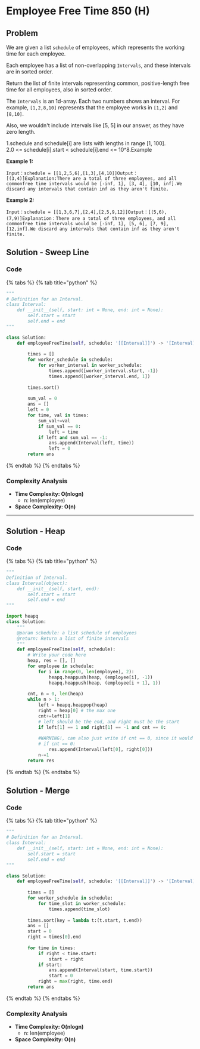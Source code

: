 # Employee Free Time 850 (H)

## Problem

We are given a list `schedule` of employees, which represents the working time for each employee.

Each employee has a list of non-overlapping `Intervals`, and these intervals are in sorted order.

Return the list of finite intervals representing common, positive-length free time for all employees, also in sorted order.

The `Intervals` is an 1d-array. Each two numbers shows an interval. For example, `[1,2,8,10]` represents that the employee works in `[1,2]` and `[8,10]`.

Also, we wouldn't include intervals like \[5, 5] in our answer, as they have zero length.

1.schedule and schedule\[i] are lists with lengths in range \[1, 100].\
2.0 <= schedule\[i].start < schedule\[i].end <= 10^8.Example

**Example 1:**

```
Input：schedule = [[1,2,5,6],[1,3],[4,10]]Output：[(3,4)]Explanation:There are a total of three employees, and all commonfree time intervals would be [-inf, 1], [3, 4], [10, inf].We discard any intervals that contain inf as they aren't finite.
```

**Example 2:**

```
Input：schedule = [[1,3,6,7],[2,4],[2,5,9,12]]Output：[(5,6),(7,9)]Explanation：There are a total of three employees, and all commonfree time intervals would be [-inf, 1], [5, 6], [7, 9],[12,inf].We discard any intervals that contain inf as they aren't finite.
```

##

## Solution - Sweep Line

### Code

{% tabs %}
{% tab title="python" %}
```python
"""
# Definition for an Interval.
class Interval:
    def __init__(self, start: int = None, end: int = None):
        self.start = start
        self.end = end
"""

class Solution:
    def employeeFreeTime(self, schedule: '[[Interval]]') -> '[Interval]':
        
        times = []
        for worker_schedule in schedule:
            for worker_interval in worker_schedule:
                times.append([worker_interval.start, -1])
                times.append([worker_interval.end, 1])
        
        times.sort()
 
        sum_val = 0
        ans = []
        left = 0
        for time, val in times:
            sum_val+=val
            if sum_val == 0:
                left = time
            if left and sum_val == -1:
                ans.append(Interval(left, time))
                left = 0
        return ans
```
{% endtab %}
{% endtabs %}

### Complexity Analysis

* **Time Complexity: O(nlogn)**
  * n: len(employee)
* **Space Complexity: O(n)**

****

## Solution - Heap

### Code

{% tabs %}
{% tab title="python" %}
```python
"""
Definition of Interval.
class Interval(object):
    def __init__(self, start, end):
        self.start = start
        self.end = end
"""

import heapq
class Solution:
    """
    @param schedule: a list schedule of employees
    @return: Return a list of finite intervals 
    """
    def employeeFreeTime(self, schedule):
        # Write your code here
        heap, res = [], []
        for employee in schedule:
            for i in range(0, len(employee), 2):
                heapq.heappush(heap, (employee[i], -1))
                heapq.heappush(heap, (employee[i + 1], 1))
        
        cnt, n = 0, len(heap)
        while n > 1:
            left = heapq.heappop(heap)
            right = heap[0] # the max one
            cnt+=left[1]
            # left should be the end, and right must be the start
            if left[1] == 1 and right[1] == -1 and cnt == 0:
            
            #WARNING!, can also just write if cnt == 0, since it would automatically cover the above condition
            # if cnt == 0: 
                res.append(Interval(left[0], right[0]))  
            n-=1
        return res      
```
{% endtab %}
{% endtabs %}

## Solution - Merge&#x20;

### Code

{% tabs %}
{% tab title="python" %}
```python
"""
# Definition for an Interval.
class Interval:
    def __init__(self, start: int = None, end: int = None):
        self.start = start
        self.end = end
"""

class Solution:
    def employeeFreeTime(self, schedule: '[[Interval]]') -> '[Interval]':
        
        times = []
        for worker_schedule in schedule:
            for time_slot in worker_schedule:
                times.append(time_slot)
        
        times.sort(key = lambda t:(t.start, t.end))
        ans = []
        start = 0
        right = times[0].end
        
        for time in times:
            if right < time.start:
                start = right
            if start:
                ans.append(Interval(start, time.start))
                start = 0
            right = max(right, time.end)
        return ans
```
{% endtab %}
{% endtabs %}

### Complexity Analysis

* **Time Complexity: O(nlogn)**
  * n: len(employee)
* **Space Complexity: O(n)**

